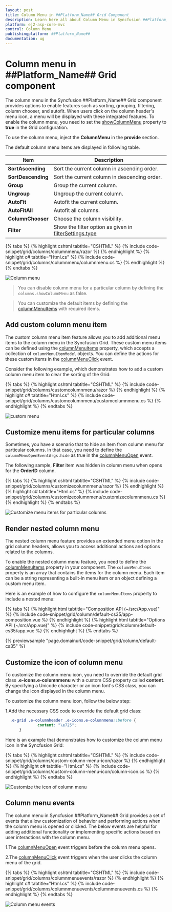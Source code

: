 ```yaml
---
layout: post
title: Column Menu in ##Platform_Name## Grid Component
description: Learn here all about Column Menu in Syncfusion ##Platform_Name## Grid component of Syncfusion Essential JS 2 and more.
platform: ej2-asp-core-mvc
control: Column Menu
publishingplatform: ##Platform_Name##
documentation: ug
---
```


# Column menu in ##Platform_Name## Grid component

The column menu in the Syncfusion ##Platform_Name## Grid component provides options to enable features such as sorting, grouping, filtering, column chooser, and autofit. When users click on the column header's menu icon, a menu will be displayed with these integrated features. To enable the column menu, you need to set the [showColumnMenu](https://help.syncfusion.com/cr/aspnetmvc-js2/syncfusion.ej2.grids.grid.html#Syncfusion_EJ2_Grids_Grid_ShowColumnMenu) property to **true** in the Grid configuration.

To use the column menu, inject the **ColumnMenu** in the **provide** section.

The default column menu items are displayed in following table.

| Item               | Description                                                                                                                              |
| ------------------ | ---------------------------------------------------------------------------------------------------------------------------------------- |
| **SortAscending**  | Sort the current column in ascending order.                                                                                              |
| **SortDescending** | Sort the current column in descending order.                                                                                             |
| **Group**          | Group the current column.                                                                                                                |
| **Ungroup**        | Ungroup the current column.                                                                                                              |
| **AutoFit**        | Autofit the current column.                                                                                                              |
| **AutoFitAll**     | Autofit all columns.                                                                                                                     |
| **ColumnChooser**  | Choose the column visibility.                                                                                                            |
| **Filter**         | Show the filter option as given in [filterSettings.type](https://help.syncfusion.com/cr/aspnetmvc-js2/Syncfusion.EJ2.Grids.GridFilterSettings.html#Syncfusion_EJ2_Grids_GridFilterSettings_Type) |

{% tabs %}
{% highlight cshtml tabtitle="CSHTML" %}
{% include code-snippet/grid/columns/columnmenu/razor %}
{% endhighlight %}
{% highlight c# tabtitle="Html.cs" %}
{% include code-snippet/grid/columns/columnmenu/columnmenu.cs %}
{% endhighlight %}
{% endtabs %}

![Column menu](../../images/column-menu/Column-menu.png)

> You can disable column menu for a particular column by defining the `columns.showColumnMenu` as false.

> You can customize the default items by defining the [columnMenuItems](https://help.syncfusion.com/cr/aspnetmvc-js2/syncfusion.ej2.grids.grid.html#Syncfusion_EJ2_Grids_Grid_ColumnMenuItems) with required items.

## Add custom column menu item

The custom column menu item feature allows you to add additional menu items to the column menu in the Syncfusion Grid. These custom menu items can be defined using the [columnMenuItems](https://help.syncfusion.com/cr/aspnetmvc-js2/syncfusion.ej2.grids.grid.html#Syncfusion_EJ2_Grids_Grid_ColumnMenuItems) property, which accepts a collection of `columnMenuItemModel` objects. You can define the actions for these custom items in the [columnMenuClick](https://help.syncfusion.com/cr/aspnetmvc-js2/syncfusion.ej2.grids.grid.html#Syncfusion_EJ2_Grids_Grid_ColumnMenuClick) event.

Consider the following example, which demonstrates how to add a custom column menu item to clear the sorting of the Grid:

{% tabs %}
{% highlight cshtml tabtitle="CSHTML" %}
{% include code-snippet/grid/columns/customcolumnmenu/razor %}
{% endhighlight %}
{% highlight c# tabtitle="Html.cs" %}
{% include code-snippet/grid/columns/customcolumnmenu/customcolumnmenu.cs %}
{% endhighlight %}
{% endtabs %}

![custom menu](../../images/column-menu/Column-menu-custom.gif)

## Customize menu items for particular columns

Sometimes, you have a scenario that to hide an item from column menu for particular columns. In that case, you need to define the `columnMenuOpenEventArgs.hide` as true in the [columnMenuOpen](https://help.syncfusion.com/cr/aspnetmvc-js2/syncfusion.ej2.grids.grid.html#Syncfusion_EJ2_Grids_Grid_ColumnMenuOpen) event.

The following sample, **Filter** item was hidden in column menu when opens for the **OrderID** column.

{% tabs %}
{% highlight cshtml tabtitle="CSHTML" %}
{% include code-snippet/grid/columns/customizecolumnmenu/razor %}
{% endhighlight %}
{% highlight c# tabtitle="Html.cs" %}
{% include code-snippet/grid/columns/customizecolumnmenu/customizecolumnmenu.cs %}
{% endhighlight %}
{% endtabs %}

![Customize menu items for particular columns](../../images/column-menu/Column-menu-particular.png)

## Render nested column menu

The nested column menu feature provides an extended menu option in the grid column headers, allows you to access additional actions and options related to the columns.

To enable the nested column menu feature, you need to define the [columnMenuItems](https://help.syncfusion.com/cr/aspnetmvc-js2/syncfusion.ej2.grids.grid.html#Syncfusion_EJ2_Grids_Grid_ColumnMenuItems) property in your component. The `columnMenuItems` property is an array that contains the items for the column menu. Each item can be a string representing a built-in menu item or an object defining a custom menu item.

Here is an example of how to configure the `columnMenuItems` property to include a nested menu:

{% tabs %}
{% highlight html tabtitle="Composition API (~/src/App.vue)" %}
{% include code-snippet/grid/column/default-cs35/app-composition.vue %}
{% endhighlight %}
{% highlight html tabtitle="Options API (~/src/App.vue)" %}
{% include code-snippet/grid/column/default-cs35/app.vue %}
{% endhighlight %}
{% endtabs %}
        
{% previewsample "page.domainurl/code-snippet/grid/column/default-cs35" %}

## Customize the icon of column menu

To customize the column menu icon, you need to override the default grid class **.e-icons.e-columnmenu** with a custom CSS property called **content**. By specifying a Unicode character or an icon font's CSS class, you can change the icon displayed in the column menu.

To customize the column menu icon, follow the below step:

1.Add the necessary CSS code to override the default grid class:

```css
  .e-grid .e-columnheader .e-icons.e-columnmenu::before {
              content: "\e725";
      }
```

Here is an example that demonstrates how to customize the column menu icon in the Syncfusion Grid:


{% tabs %}
{% highlight cshtml tabtitle="CSHTML" %}
{% include code-snippet/grid/columns/custom-column-menu-icon/razor %}
{% endhighlight %}
{% highlight c# tabtitle="Html.cs" %}
{% include code-snippet/grid/columns/custom-column-menu-icon/column-icon.cs %}
{% endhighlight %}
{% endtabs %}

![Customize the icon of column menu](../../images/column-menu/column-menu-icon.png)

## Column menu events

The column menu in Syncfusion ##Platform_Name## Grid provides a set of events that allow customization of behavior and performing actions when the column menu is opened or clicked. The below events are helpful for adding additional functionality or implementing specific actions based on user interactions with the column menu.

1.The [columnMenuOpen](https://help.syncfusion.com/cr/aspnetmvc-js2/syncfusion.ej2.grids.grid.html#Syncfusion_EJ2_Grids_Grid_ColumnMenuOpen) event triggers before the column menu opens.

2.The [columnMenuClick](https://help.syncfusion.com/cr/aspnetmvc-js2/syncfusion.ej2.grids.grid.html#Syncfusion_EJ2_Grids_Grid_ColumnMenuClick) event triggers when the user clicks the column menu of the grid.

{% tabs %}
{% highlight cshtml tabtitle="CSHTML" %}
{% include code-snippet/grid/columns/columnmenuevents/razor %}
{% endhighlight %}
{% highlight c# tabtitle="Html.cs" %}
{% include code-snippet/grid/columns/columnmenuevents/columnmenuevents.cs %}
{% endhighlight %}
{% endtabs %}

![Column menu events](../../images/column-menu/column-menu-events.gif)
